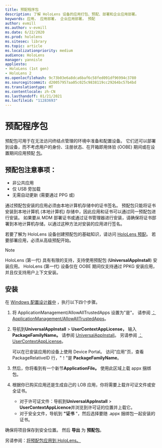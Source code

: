 ```yaml
---
title: 预配程序包
description: 了解 HoloLens 设备的应用打包、预配、部署和企业应用部署。
keywords: 应用， 应用部署， 企业应用部署， 预配
author: evmill
ms.author: v-evmill
ms.date: 6/22/2020
ms.prod: hololens
ms.sitesec: library
ms.topic: article
ms.localizationpriority: medium
audience: HoloLens
manager: yannisle
appliesto:
- HoloLens (1st gen)
- HoloLens 2
ms.openlocfilehash: 9c73b03e6a8dca6baf6c58fed091df96994c3780
ms.sourcegitcommit: d20057957aa05c025c9838119cc29264bc57b4bd
ms.translationtype: MT
ms.contentlocale: zh-CN
ms.lasthandoff: 01/21/2021
ms.locfileid: "11283693"
---
```

# 预配程序包

预配包可用于在无法访问终结点管理的环境中准备和配置设备。 它们还可以部署到设备，而不考虑用户的身份、注册状态、在开箱即用体验 (OOBE) 期间或在设置期间应用预配 [包](https://docs.microsoft.com/hololens/hololens-provisioning##apply-a-provisioning-package-to-hololens-during-setup)。

## 预配包注意事项：

* 非公共应用
* 仅 USB 旁加载
* 无需自动更新 (需要通过 PPG 或) 

通过预配包安装的应用必须由本地计算机存储中的证书签名。 预配包只能将证书安装到本地计算机 (本地计算机) 存储中，因此应用和证书可以通过同一预配包进行安装。 如果要从 MDM 部署证书或通过证书管理器进行安装，请确保[](certificate-manager.md)将证书部署到本地计算机存储，以通过这种方法对安装的应用进行签名。

若要了解为 HoloLens 设备创建预配包的基础知识，请访问 [HoloLens 预配](https://docs.microsoft.com/hololens/hololens-provisioning)。 若要部署应用，必须从高级预配开始。

> [!NOTE]
> HoloLens (第一代) 具有有限的支持，支持使用预配包 (**UniversalAppInstall**) 安装应用。 HoloLens (第一代) 设备仅在 OOBE 期间仅支持通过 PPKG 安装应用，并且仅支持用户上下文安装。

## 安装

在 [Windows 配置设计器中](https://www.microsoft.com/store/productId/9NBLGGH4TX22) ，执行以下四个步骤。

1. 将 ApplicationManagement/AllowAllTrustedApps 设置为"是"。 请参阅 [：ApplicationManagement/AllowAllTrustedApps](https://docs.microsoft.com/windows/client-management/mdm/policy-csp-applicationmanagement#applicationmanagement-allowalltrustedapps)。

2. 导航到**UniversalAppInstall**  >  **UserContextAppLicense，** 输入**PackageFamilyName。** 请参阅 [UniversalAppInstall](https://docs.microsoft.com/windows/configuration/wcd/wcd-universalappinstall)。 另请参阅 [：UserContextAppLicense](https://docs.microsoft.com/windows/configuration/wcd/wcd-universalappinstall#usercontextapplicense)。

   可以在已安装应用的设备上使用 Device Portal。 访问"应用"页，查看 PackageRelativeID 行，"！"是 **PackageFamilyName**。

3. 然后，你将看到有一个新节**ApplicationFile。** 使用此区域上载 appx 捆绑包。

4. 根据你已购买应用还是生成自己的 LOB 应用，你将需要上载许可证文件或安全证书。

    - 对于许可证文件：导航到**UniversalAppInstall**  >  **UserContextAppLicence**并浏览到许可证的位置并上载它。
    - 对于安全文件，导航到 **"证书** "，然后选择要随 .appx 捆绑包一起安装的证书。

确保将项目保存到安全位置。 然后 **导出** 为 **预配包**。  

另请参阅：[将预配包应用到 HoloLens。](https://docs.microsoft.com/hololens/hololens-provisioning#apply-a-provisioning-package-to-hololens-during-setup)
